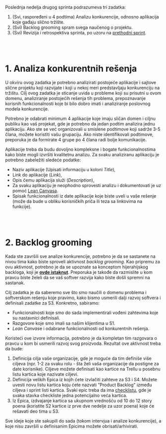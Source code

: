 Poslednja nedelja drugog sprinta podrazumeva tri zadatka:

1. (Svi, raspoređeni u 4 podtima) Analizu konkurencije, odnosno aplikacija koje gađaju slično tržište.
2. (Svi) Backlog grooming spram svega naučenog o projektu.
3. (Svi) Revizija i retrospektiva sprinta, po uzoru na [prethodni sprint](https://github.com/psw-ftn/supportive-information/blob/master/s1/w2/s1e-review-retrospective.md).
<br><br><br><br>
# 1. Analiza konkurentnih rešenja
U okviru ovog zadatka je potrebno analizirati postojeće aplikacije i sajtove slične projektu koji razvijate i koji u nekoj meri predstavljaju konkurenciju na tržištu. Cilj ovog zadatka je sticanje uvida u probleme koji su prisutni u ovom domenu, analiziranje postojećih rešenja tih problema, prepoznavanje korisnih funkcionalnosti koje bi bilo dobro imati i analiziranje poslovnog modela konkurencije.

Potrebno je odabrati minimum 4 aplikacije koje imaju sličan domen i ciljnu publiku kao vaš projekat, gde je potrebno da jedan podtim analizira jednu aplikaciju. Ako ste se već organizovali u smislene podtimove koji sadrže 3-5 člana, možete koristiti vašu grupaciju. Ako niste identifikovali podtimove, preporuka je da formirate 4 grupe po 4 člana radi bolje komunikacije.

Aplikacije treba da budu dovoljno kompleksne i bogate funkcionalnostima kako biste mogli izvršiti kvalitetnu analizu. Za svaku analiziranu aplikaciju je potrebno zabeležiti sledeće podatke:

- Naziv aplikacije (Upisati informaciju u koloni <i>Title</i>),
- Link do aplikacije (<i>Link</i>),
- Opis čemu aplikacija služi (<i>Description</i>),
- Za svaku aplikaciju je neophodno sprovesti analizu i dokumentovati je uz pomoć [Lean Canvasa](lean-canvas.md).
- Spisak funkcionalnosti iz date aplikacije koje biste uveli u vaše rešenje (može da bude u obliku korisničkih priča ili teza sa linkovima na funkcije).
<br><br><br><br>
# 2. Backlog grooming
Kada ste završili sve analize konkurencije, potrebno je da se sastanete na nivou tima kako biste sproveli aktivnost *backlog grooming*. Kao pripremu za ovu aktivnost, potrebno je da se upoznate sa konceptom hijerahijskog backloga, koji je **[ovde istaknut](https://youtu.be/BDK4w-LIF7k)**. Preporuka je takođe da razmislite u kom pravcu biste želeli da se vaš softver razvija kako biste došli spremni na sastanak.

Cilj zadatka je da saberemo sve što smo naučili o domenu problema i softverskom rešenju koje pravimo, kako bismo usmerili dalji razvoj softvera i definisali zadatke za S3. Konkretno, sabiramo:

- Funkcionalnosti koje smo do sada implementirali vođeni zahtevima koje su nastavnici definisali.
- Razgovore koje smo imali sa našim klijentima u S1.
- *Lean Canvas*e i odabrane funkcionalnosti od konkurentnih rešenja.

Koristeći ove izvore informacija, potrebno je da kompletan tim razgovara o pravcu u kom bi usmerili razvoj svog proizvoda. Rezultat ove aktivnost treba da bude:

1. Definicija cilja vaše organizacije, gde je moguće da tim definiše više ciljeva (npr. 1-2 za svaku rolu - šta želi vaša organizacije da postigne za date korisnike). Ciljeve možete definisati kao kartice na Trellu u posebnu listu kartica koje nazivate ciljevi.
2. Definicija velikih Epica iz kojih ćete izvlačiti zahteve za S3 i S4. Možete uvesti novu listu kartica koju ćete nazvati "Product Backlog" između ciljeva i sprint listi kartica. Svaki epic treba da ima [checklistu](https://support.atlassian.com/trello/docs/adding-checklists-to-cards/), gde je svaka stavka checkliste jedna potencijalno veća kartica.
3. Iz Epica, izdvajanje kartica sa ukupnom vrednošću od 10 do 12 story poena (koristite S2 kartice iz prve dve nedelje za uzor poena) koje će rešavati deo tima u S3.

Sve ideje koje ste sakupili do sada (tokom intervjua i analize konkurencije), a koje nisu završili u definisanim Epicima možete obrisati/arhivirati.

